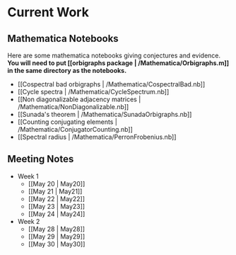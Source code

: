 Current Work
============

Mathematica Notebooks
---------------------

Here are some mathematica notebooks giving conjectures and evidence. **You will need to put [[orbigraphs package | /Mathematica/Orbigraphs.m]] in the same directory as the notebooks.**

- [[Cospectral bad orbigraphs | /Mathematica/CospectralBad.nb]]
- [[Cycle spectra | /Mathematica/CycleSpectrum.nb]]
- [[Non diagonalizable adjacency matrices | /Mathematica/NonDiagonalizable.nb]]
- [[Sunada's theorem | /Mathematica/SunadaOrbigraphs.nb]]
- [[Counting conjugating elements | /Mathematica/ConjugatorCounting.nb]]
- [[Spectral radius | /Mathematica/PerronFrobenius.nb]]

Meeting Notes
-------------

- Week 1
    - [[May 20 | May20]]
    - [[May 21 | May21]]
    - [[May 22 | May22]]
    - [[May 23 | May23]]
    - [[May 24 | May24]]
- Week 2
    - [[May 28 | May28]]
    - [[May 29 | May29]]
    - [[May 30 | May30]]
